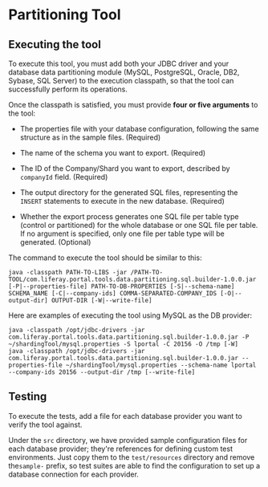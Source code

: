 # Partitioning Tool

## Executing the tool

To execute this tool, you must add both your JDBC driver and your database data
partitioning module (MySQL, PostgreSQL, Oracle, DB2, Sybase, SQL Server) to the
execution classpath, so that the tool can successfully perform its operations.

Once the classpath is satisfied, you must provide **four or five arguments** to the
tool:

* The properties file with your database configuration, following the same
    structure as in the sample files. (Required)
    
* The name of the schema you want to export. (Required)

* The ID of the Company/Shard you want to export, described by `companyId`
    field. (Required)
	
* The output directory for the generated SQL files, representing the `INSERT`
    statements to execute in the new database. (Required)
	
* Whether the export process generates one SQL file per table type (control or
    partitioned) for the whole database or one SQL file per table. If no
    argument is specified, only one file per table type will be generated.
    (Optional)

The command to execute the tool should be similar to this:

    java -classpath PATH-TO-LIBS -jar /PATH-TO-TOOL/com.liferay.portal.tools.data.partitioning.sql.builder-1.0.0.jar [-P|--properties-file] PATH-TO-DB-PROPERTIES [-S|--schema-name] SCHEMA_NAME [-C|--company-ids] COMMA-SEPARATED-COMPANY_IDS [-O|--output-dir] OUTPUT-DIR [-W|--write-file]

Here are examples of executing the tool using MySQL as the DB provider:

    java -classpath /opt/jdbc-drivers -jar com.liferay.portal.tools.data.partitioning.sql.builder-1.0.0.jar -P ~/shardingTool/mysql.properties -S lportal -C 20156 -O /tmp [-W]
    java -classpath /opt/jdbc-drivers -jar com.liferay.portal.tools.data.partitioning.sql.builder-1.0.0.jar --properties-file ~/shardingTool/mysql.properties --schema-name lportal --company-ids 20156 --output-dir /tmp [--write-file]

## Testing

To execute the tests, add a file for each database provider you want to verify
the tool against.

Under the `src` directory, we have provided sample configuration files for each
database provider; they're references for defining custom test environments.
Just copy them to the `test/resources` directory and remove the`sample-` prefix,
so test suites are able to find the configuration to set up a database
connection for each provider.